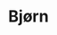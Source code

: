 ---
layout: black_transparent/video
published: true
title: Bjørn
parent: Videoer
"video-id": "106209455"
description: "Bear and wolf."
"fb-comments": true
---